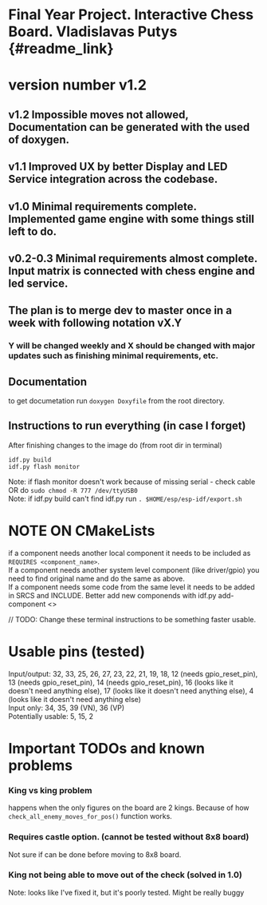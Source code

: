 # Final Year Project. Interactive Chess Board. Vladislavas Putys {#readme_link}

# version number v1.2

## v1.2 Impossible moves not allowed, Documentation can be generated with the used of doxygen.
## v1.1 Improved UX by better Display and LED Service integration across the codebase.
## v1.0 Minimal requirements complete. Implemented game engine with some things still left to do.
## v0.2-0.3 Minimal requirements almost complete. Input matrix is connected with chess engine and led service.

## The plan is to merge dev to master once in a week with following notation vX.Y
### Y will be changed weekly and X should be changed with major updates such as finishing minimal requirements, etc.

## Documentation

to get documetation run `doxygen Doxyfile` from the root directory.

## Instructions to run everything (in case I forget)
After finishing changes to the image do (from root dir in terminal)
``` 
idf.py build 
idf.py flash monitor
```
Note: if flash monitor doesn't work because of missing serial - check cable OR do `sudo chmod -R 777 /dev/ttyUSB0` \
Note: if idf.py build can't find idf.py run `. $HOME/esp/esp-idf/export.sh`

# NOTE ON CMakeLists
if a component needs another local component it needs to be included as `REQUIRES <component_name>`.\
If a component needs another system level component (like driver/gpio) you need to find original name and do the same as above. \
If a component needs some code from the same level it needs to be added in SRCS and INCLUDE.
Better add new componends with idf.py add-component <>

// TODO: Change these terminal instructions to be something faster usable.

# Usable pins (tested)
Input/output: 32, 33, 25, 26, 27, 23, 22, 21, 19, 18, 12 (needs gpio_reset_pin), 13 (needs gpio_reset_pin), 14 (needs gpio_reset_pin), 16 (looks like it doesn't need anything else), 17 (looks like it doesn't need anything else), 4 (looks like it doesn't need anything else) \
Input only: 34, 35, 39 (VN), 36 (VP) \
Potentially usable: 5, 15, 2

# Important TODOs and known problems
### King vs king problem
happens when the only figures on the board are 2 kings. Because of how `check_all_enemy_moves_for_pos()` function works.
### Requires castle option. (cannot be tested without 8x8 board)
Not sure if can be done before moving to 8x8 board.
### King not being able to move out of the check (solved in 1.0)
Note: looks like I've fixed it, but it's poorly tested. Might be really buggy